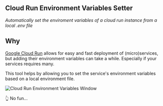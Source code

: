 Cloud Run Environment Variables Setter
---

_Automatically set the enviroment variables of a cloud run instance from a local .env file_

## Why
[Google Cloud Run](https://console.cloud.google.com/run) allows for easy and fast deployment of (micro)services,
but adding their environment variables can take a while. Especially if your services requires many.

This tool helps by allowing you to set the service's environment variables based on a local environment file.

![Cloud Run Environment Variables Window](img/example-small.png)

👆 No fun...